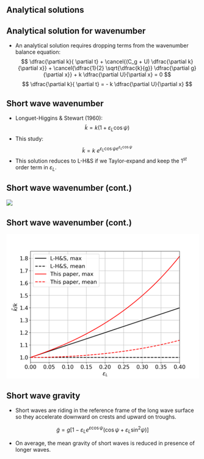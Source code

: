 <section>

# Analytical solutions
</section>


<section>

## Analytical solution for wavenumber

* An analytical solution requires dropping terms from the wavenumber balance equation:
$$
\dfrac{\partial k}{ \partial t} + 
\cancel{(C_g + U) \dfrac{\partial k}{\partial x}} + 
\cancel{\dfrac{1}{2} \sqrt{\dfrac{k}{g}} \dfrac{\partial g}{\partial x}} + 
k \dfrac{\partial U}{\partial x} = 
0
$$
$$
\dfrac{\partial k}{ \partial t} = - k \dfrac{\partial U}{\partial x}
$$
</section>


<section>

## Short wave wavenumber

* Longuet-Higgins & Stewart (1960):
$$
\tilde{k} = k (1 + \varepsilon_L \cos\psi)
$$
* This study:
$$
\tilde{k} = k\ e^{\varepsilon_L \cos\psi e^{\varepsilon_L \cos\psi}}
$$
* This solution reduces to L-H&S if we Taylor-expand and keep the 1$^{st}$ order term in $\varepsilon_L$.
</section>


<section>

## Short wave wavenumber (cont.)

<img class="r-stretch" src="assets/fig_wavenumber_modulation.png">
</section>


<section>

## Short wave wavenumber (cont.)

<img class="r-stretch" src="assets/fig_wavenumber_modulation_by_ak.png">
</section>


<section>

## Short wave gravity

* Short waves are riding in the reference frame of the long wave surface so
  they accelerate downward on crests and upward on troughs.

$$
\tilde{g} = g \left[
    1 - \varepsilon_L e^{\varepsilon \cos\psi}
    \left( \cos\psi + \varepsilon_L \sin^2\psi \right)
\right]
$$

* On average, the mean gravity of short waves is reduced in presence of longer waves.
</section>
